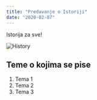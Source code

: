 ```yaml
---
title: "Predavanje o Istoriji"
date: "2020-02-07"
---
```


Istorija za sve!

![History](./history.png)

## Teme o kojima se pise

1. Tema 1
2. Tema 2
3. Tema 3
